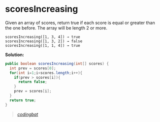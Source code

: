 # scoresIncreasing

Given an array of scores, return true if each score is equal or greater than the one before. The array will be length 2 or more.

```
scoresIncreasing([1, 3, 4]) → true
scoresIncreasing([1, 3, 2]) → false
scoresIncreasing([1, 1, 4]) → true
```

**Solution:**

```java
public boolean scoresIncreasing(int[] scores) {
  int prev = scores[0];
  for(int i=1;i<scores.length;i++){
    if(prev > scores[i]){
      return false;
    }
    prev = scores[i];
  }
  return true;
}
```

> _[codingbat](https://codingbat.com/prob/p146974)_
